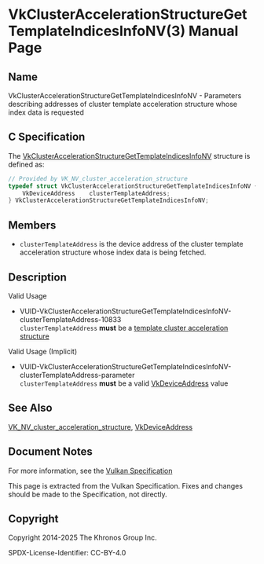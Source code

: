 # VkClusterAccelerationStructureGetTemplateIndicesInfoNV(3) Manual Page

## Name

VkClusterAccelerationStructureGetTemplateIndicesInfoNV - Parameters describing addresses of cluster template acceleration structure whose index data is requested



## [](#_c_specification)C Specification

The [VkClusterAccelerationStructureGetTemplateIndicesInfoNV](https://registry.khronos.org/vulkan/specs/latest/man/html/VkClusterAccelerationStructureGetTemplateIndicesInfoNV.html) structure is defined as:

```c++
// Provided by VK_NV_cluster_acceleration_structure
typedef struct VkClusterAccelerationStructureGetTemplateIndicesInfoNV {
    VkDeviceAddress    clusterTemplateAddress;
} VkClusterAccelerationStructureGetTemplateIndicesInfoNV;
```

## [](#_members)Members

- `clusterTemplateAddress` is the device address of the cluster template acceleration structure whose index data is being fetched.

## [](#_description)Description

Valid Usage

- [](#VUID-VkClusterAccelerationStructureGetTemplateIndicesInfoNV-clusterTemplateAddress-10833)VUID-VkClusterAccelerationStructureGetTemplateIndicesInfoNV-clusterTemplateAddress-10833  
  `clusterTemplateAddress` **must** be a [template cluster acceleration structure](https://registry.khronos.org/vulkan/specs/latest/html/vkspec.html#acceleration-structure-clas-template)

Valid Usage (Implicit)

- [](#VUID-VkClusterAccelerationStructureGetTemplateIndicesInfoNV-clusterTemplateAddress-parameter)VUID-VkClusterAccelerationStructureGetTemplateIndicesInfoNV-clusterTemplateAddress-parameter  
  `clusterTemplateAddress` **must** be a valid [VkDeviceAddress](https://registry.khronos.org/vulkan/specs/latest/man/html/VkDeviceAddress.html) value

## [](#_see_also)See Also

[VK\_NV\_cluster\_acceleration\_structure](https://registry.khronos.org/vulkan/specs/latest/man/html/VK_NV_cluster_acceleration_structure.html), [VkDeviceAddress](https://registry.khronos.org/vulkan/specs/latest/man/html/VkDeviceAddress.html)

## [](#_document_notes)Document Notes

For more information, see the [Vulkan Specification](https://registry.khronos.org/vulkan/specs/latest/html/vkspec.html#VkClusterAccelerationStructureGetTemplateIndicesInfoNV)

This page is extracted from the Vulkan Specification. Fixes and changes should be made to the Specification, not directly.

## [](#_copyright)Copyright

Copyright 2014-2025 The Khronos Group Inc.

SPDX-License-Identifier: CC-BY-4.0